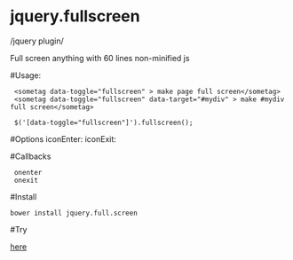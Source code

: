 # jquery.fullscreen
 /jquery plugin/

Full screen anything with 60 lines non-minified js


#Usage:


     <sometag data-toggle="fullscreen" > make page full screen</sometag>
     <sometag data-toggle="fullscreen" data-target="#mydiv" > make #mydiv full screen</sometag>
     
     $('[data-toggle="fullscreen"]').fullscreen();


#Options
     iconEnter:
     iconExit:

#Callbacks

     onenter
     onexit


#Install

    bower install jquery.full.screen

#Try

[here](http://p34eu.github.io/jquery.fullscreen/)

